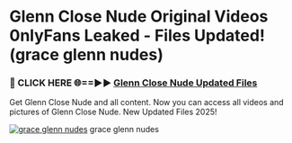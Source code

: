 # Glenn Close Nude Original Videos 0nlyFans Leaked - Files Updated! (grace glenn nudes)

<h3>🔴 CLICK HERE 🌐==►► <a href="https://tinyurl.com/2p9ay9w9" rel="nofollow">Glenn Close Nude Updated Files</a></h3>

Get Glenn Close Nude and all content. Now you can access all videos and pictures of Glenn Close Nude. New Updated Files 2025!

[![grace glenn nudes](https://i.imgur.com/KQgVmj3.gif)](https://tinyurl.com/2p9ay9w9)
grace glenn nudes
